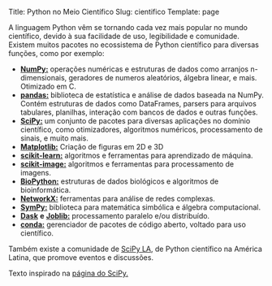 Title: Python no Meio Científico
Slug: cientifico
Template: page

A linguagem Python vêm se tornando cada vez mais popular no mundo científico, devido à sua facilidade de uso, legibilidade e comunidade. Existem muitos pacotes no ecossistema de Python científico para diversas funções, como por exemplo:

  - [**NumPy:**](https://numpy.org/) operações numéricas e estruturas de dados como arranjos n-dimensionais, geradores de numeros aleatórios, álgebra linear, e mais. Otimizado em C. 
  - [**pandas:**](http://pandas.pydata.org/) biblioteca de estatística e análise de dados baseada na NumPy. Contém estruturas de dados como DataFrames, parsers para arquivos tabulares, planilhas, interação com bancos de dados e outras funções.
  - [**SciPy:**](https://www.scipy.org/) um conjunto de pacotes para diversas aplicações no domínio científico, como otimizadores, algoritmos numéricos, processamento de sinais, e muito mais.
  - [**Matplotlib:**](http://matplotlib.org/) Criação de figuras em 2D e 3D
  - [**scikit-learn:**](http://scikit-learn.org/) algoritmos e ferramentas para aprendizado de máquina.
  - [**scikit-image:**](http://scikit-image.org/) algoritmos e ferramentas para processamento de imagens.
  - [**BioPython:**](https://biopython.org/) estruturas de dados biológicos e algoritmos de bioinformática.
  - [**NetworkX:**](https://networkx.github.io/) ferramentas para análise de redes complexas.
  - [**SymPy:**](http://www.sympy.org/) biblioteca para matemática simbólica e álgebra computacional.
  - [**Dask**](https://dask.readthedocs.io/) **e** [**Joblib:**](https://joblib.readthedocs.io/) processamento paralelo e/ou distribuído.
  - [**conda:**](https://docs.conda.io/en/latest/) gerenciador de pacotes de código aberto, voltado para uso científico.
  
Também existe a comunidade de [SciPy LA](https://www.scipyla.org/pt/), de Python científico na América Latina, que promove eventos e discussões.

Texto inspirado na [página do SciPy.](https://www.scipy.org/about.html)
